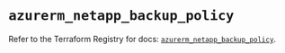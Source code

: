 # `azurerm_netapp_backup_policy`

Refer to the Terraform Registry for docs: [`azurerm_netapp_backup_policy`](https://registry.terraform.io/providers/hashicorp/azurerm/4.26.0/docs/resources/netapp_backup_policy).
